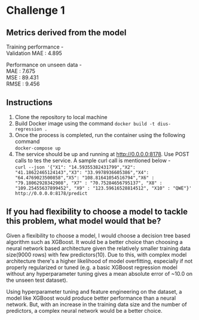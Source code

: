 # Challenge 1
## Metrics derived from the model
Training performance - <br>
Validation MAE : 4.895 

Performance on unseen data - <br>
MAE :  7.675 <br>
MSE :  89.431 <br>
RMSE : 9.456 <br>

## Instructions
1. Clone the repository to local machine
2. Build Docker image using the command `docker build -t dius-regression .`
3. Once the process is completed, run the container using the following command <br>
`docker-compose up`
4. The service should be up and running at http://0.0.0.0:8178. Use POST calls to tes the service. A sample curl call is mentioned below - <br>
`curl --json '{"X1": "14.59355382431799","X2": "41.18622465124143","X3": "33.9978936605386","X4": "64.4769023500858","X5": "108.81641054516794","X6" : "79.18062928342908", "X7" : "70.75284656795137", "X8" : "109.25455637899452", "X9" : "123.59616528814512", "X10" : "QWE"}' http://0.0.0.0:8178/predict`

## If you had flexibility to choose a model to tackle this problem, what model would that be?

Given a flexibility to choose a model, I would choose a decision tree based algorithm such as XGBoost. It would be a better choice than choosing a neural network based architecture given the relatively smaller training data size(9000 rows) with few predictors(10). Due to this, with complex model architecture there's a higher likelihood of model overfitting, especially if not properly regularized or tuned (e.g. a basic XGBoost regression model without any hyperparameter tuning gives a mean absolute error of ~10.0 on the unseen test dataset).

Using hyperparameter tuning and feature engineering on the dataset, a model like XGBoost would produce better performance than a neural network. But, with an increase in the training data size and the number of predictors, a complex neural network would be a better choice.